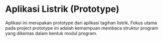 # Aplikasi Listrik (Prototype)

Aplikasi ini merupakan prototype dari aplikasi tagihan listrik. Fokus utama pada project prototype ini adalah kemampuan membaca struktur program yang dikemas dalam bentuk modul program.